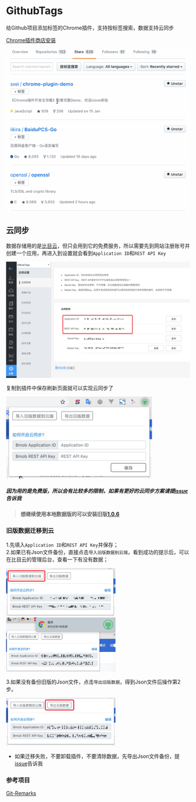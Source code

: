 # GithubTags
给Github项目添加标签的Chrome插件，支持按标签搜索，数据支持云同步

[Chrome插件商店安装](https://chrome.google.com/webstore/detail/jfppflnlpiekbiglfgiajddmkiglapog)

![](screenshot/1.gif)

## 云同步
数据存储用的是[比目云](https://www.bmob.cn/app/list)，但只会用到它的免费服务，所以需要先到网站注册账号并创建一个应用，再进入到设置就会看到`Application ID`和`REST API Key`

<img src="screenshot/3.png" width = 600/>

复制到插件中保存刷新页面就可以实现云同步了

<img src="screenshot/4.png" width = 400/>

##### 因为用的是免费版，所以会有比较多的限制，如果有更好的云同步方案请提[issue](https://github.com/dengyuhan/github-tags/issues/new)告诉我

>#### 想继续使用本地数据版的可以安装旧版[1.0.6](https://github.com/dengyuhan/github-tags/releases/tag/1.0.6)

### 旧版数据迁移到云
1.先填入`Application ID`和`REST API Key`并保存；  
2.如果已有Json文件备份，直接点击`导入旧版数据到云端`，看到成功的提示后，可以在比目云的管理后台，查看一下有没有数据；

<img src="screenshot/5.png" width = 300/>

<img src="screenshot/7.png" width = 300/>

3.如果没有备份旧版的Json文件，点击`导出旧版数据`，得到Json文件后操作第2步。

<img src="screenshot/6.png" width = 300/>

* 如果迁移失败，不要卸载插件，不要清除数据，先导出Json文件备份，提[issue](https://github.com/dengyuhan/github-tags/issues/new)告诉我

### 参考项目
[Git-Remarks](https://github.com/hoythan/Git-Remarks)
